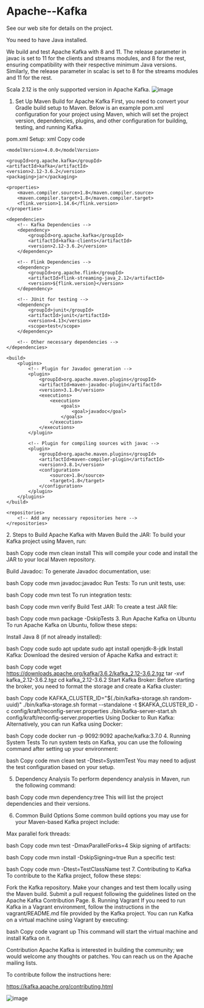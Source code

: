 # Apache--Kafka

See our web site for details on the project.

You need to have Java installed.

We build and test Apache Kafka with 8 and 11. The release parameter in javac is set to 11 for the clients and streams modules, and 8 for the rest, ensuring compatibility with their respective minimum Java versions. Similarly, the release parameter in scalac is set to 8 for the streams modules and 11 for the rest.

Scala 2.12 is the only supported version in Apache Kafka.
![image](https://github.com/user-attachments/assets/d441b09b-d4a5-4fb5-b159-e5aee49fab73)

1. Set Up Maven Build for Apache Kafka
First, you need to convert your Gradle build setup to Maven. Below is an example pom.xml configuration for your project using Maven, which will set the project version, dependencies, plugins, and other configuration for building, testing, and running Kafka.

pom.xml Setup:
xml
Copy code
<?xml version="1.0" encoding="UTF-8"?>
<project xmlns="http://maven.apache.org/POM/4.0.0"
         xmlns:xsi="http://www.w3.org/2001/XMLSchema-instance"
         xsi:schemaLocation="http://maven.apache.org/POM/4.0.0 http://maven.apache.org/xsd/maven-4.0.0.xsd">

    <modelVersion>4.0.0</modelVersion>

    <groupId>org.apache.kafka</groupId>
    <artifactId>kafka</artifactId>
    <version>2.12-3.6.2</version>
    <packaging>jar</packaging>

    <properties>
        <maven.compiler.source>1.8</maven.compiler.source>
        <maven.compiler.target>1.8</maven.compiler.target>
        <flink.version>1.14.6</flink.version>
    </properties>

    <dependencies>
        <!-- Kafka Dependencies -->
        <dependency>
            <groupId>org.apache.kafka</groupId>
            <artifactId>kafka-clients</artifactId>
            <version>2.12-3.6.2</version>
        </dependency>

        <!-- Flink Dependencies -->
        <dependency>
            <groupId>org.apache.flink</groupId>
            <artifactId>flink-streaming-java_2.12</artifactId>
            <version>${flink.version}</version>
        </dependency>

        <!-- JUnit for testing -->
        <dependency>
            <groupId>junit</groupId>
            <artifactId>junit</artifactId>
            <version>4.13</version>
            <scope>test</scope>
        </dependency>

        <!-- Other necessary dependencies -->
    </dependencies>

    <build>
        <plugins>
            <!-- Plugin for Javadoc generation -->
            <plugin>
                <groupId>org.apache.maven.plugins</groupId>
                <artifactId>maven-javadoc-plugin</artifactId>
                <version>3.1.0</version>
                <executions>
                    <execution>
                        <goals>
                            <goal>javadoc</goal>
                        </goals>
                    </execution>
                </executions>
            </plugin>

            <!-- Plugin for compiling sources with javac -->
            <plugin>
                <groupId>org.apache.maven.plugins</groupId>
                <artifactId>maven-compiler-plugin</artifactId>
                <version>3.8.1</version>
                <configuration>
                    <source>1.8</source>
                    <target>1.8</target>
                </configuration>
            </plugin>
        </plugins>
    </build>

    <repositories>
        <!-- Add any necessary repositories here -->
    </repositories>
</project>
2. Steps to Build Apache Kafka with Maven
Build the JAR: To build your Kafka project using Maven, run:

bash
Copy code
mvn clean install
This will compile your code and install the JAR to your local Maven repository.

Build Javadoc: To generate Javadoc documentation, use:

bash
Copy code
mvn javadoc:javadoc
Run Tests: To run unit tests, use:

bash
Copy code
mvn test
To run integration tests:

bash
Copy code
mvn verify
Build Test JAR: To create a test JAR file:

bash
Copy code
mvn package -DskipTests
3. Run Apache Kafka on Ubuntu
To run Apache Kafka on Ubuntu, follow these steps:

Install Java 8 (if not already installed):

bash
Copy code
sudo apt update
sudo apt install openjdk-8-jdk
Install Kafka: Download the desired version of Apache Kafka and extract it:

bash
Copy code
wget https://downloads.apache.org/kafka/3.6.2/kafka_2.12-3.6.2.tgz
tar -xvf kafka_2.12-3.6.2.tgz
cd kafka_2.12-3.6.2
Start Kafka Broker: Before starting the broker, you need to format the storage and create a Kafka cluster:

bash
Copy code
KAFKA_CLUSTER_ID="$(./bin/kafka-storage.sh random-uuid)"
./bin/kafka-storage.sh format --standalone -t $KAFKA_CLUSTER_ID -c config/kraft/reconfig-server.properties
./bin/kafka-server-start.sh config/kraft/reconfig-server.properties
Using Docker to Run Kafka: Alternatively, you can run Kafka using Docker:

bash
Copy code
docker run -p 9092:9092 apache/kafka:3.7.0
4. Running System Tests
To run system tests on Kafka, you can use the following command after setting up your environment:

bash
Copy code
mvn clean test -Dtest=SystemTest
You may need to adjust the test configuration based on your setup.

5. Dependency Analysis
To perform dependency analysis in Maven, run the following command:

bash
Copy code
mvn dependency:tree
This will list the project dependencies and their versions.

6. Common Build Options
Some common build options you may use for your Maven-based Kafka project include:

Max parallel fork threads:

bash
Copy code
mvn test -DmaxParallelForks=4
Skip signing of artifacts:

bash
Copy code
mvn install -DskipSigning=true
Run a specific test:

bash
Copy code
mvn -Dtest=TestClassName test
7. Contributing to Kafka
To contribute to the Kafka project, follow these steps:

Fork the Kafka repository.
Make your changes and test them locally using the Maven build.
Submit a pull request following the guidelines listed on the Apache Kafka Contribution Page.
8. Running Vagrant
If you need to run Kafka in a Vagrant environment, follow the instructions in the vagrant/README.md file provided by the Kafka project. You can run Kafka on a virtual machine using Vagrant by executing:

bash
Copy code
vagrant up
This command will start the virtual machine and install Kafka on it.


Contribution
Apache Kafka is interested in building the community; we would welcome any thoughts or patches. You can reach us on the Apache mailing lists.

To contribute follow the instructions here:

https://kafka.apache.org/contributing.html

![image](https://github.com/user-attachments/assets/adc6ebba-cb6a-4c93-ae4c-73e3cce49e41)



